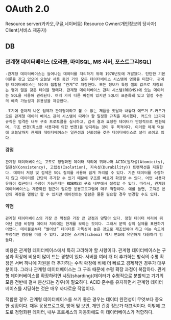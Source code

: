 # OAuth 2.0
Resource server(카카오,구글,네이버등)
Resource Owner(개인정보의 당사자)
Client(서비스 제공자)
## DB
### 관계형 데이터베이스 (오라클, 마이SQL, MS 서버, 포스트그리SQL)
    -관계형 데이터베이스는 늘어나는 데이터를 처리하기 위해 1970년도에 개발됐다. 탄탄한 기본     이론을 갖고 있으며 오늘날 사용 중인 거의 모든 데이터베이스 시스템에 영향을 미쳤다. 관계형 데이터베이스는 데이터 집합을 “관계”로 저장한다. 모든 정보가 특정 셀의 값으로 저장되는 행과 열을 갖춘 테이블 형태다. 관계형 데이터베이스 관리 시스템(RDBMS)에 있는 데이터는 SQL을 사용해 관리된다. 여러 가지 다른 버전이 있지만 SQL이 표준화돼 있고 일정 수준의 예측 가능성과 유용성을 제공한다.

    -초기에 쏟아져 나온 업체가 관계형이라고 볼 수 없는 제품을 잇달아 내놓자 에드거 F.커드가 모든 관계형 데이터 베이스 관리 시스템이 따라야 할 일정한 규칙을 제시했다. 커드의 12가지 규칙은 엄격한 내부 구조 프로토콜을 실시하고, 검색 결과 요청한 데이터가 안정적으로 반환되며, 구조 변경(최소한 사용자에 의한 변경)을 방지하는 것이 주 목적이다. 이러한 체계 덕분에 오늘날까지 관계형 데이터베이스는 일관성과 신뢰성을 갖춘 데이터베이스로 널리 쓰이고 있다.

#### 강점 
    관계형 데이터베이스는 고도로 정형화된 데이터 처리에 뛰어나며 ACID(원자성(Atomicity), 일관성(Consistency), 고립성(Isolation), 지속성(Durability)) 트랜잭션을 지원한다. 데이터 저장 및 검색은 SQL 질의를 사용해 쉽게 처리할 수 있다. 기존 데이터를 수정하지 않고 데이터를 간단히 추가할 수 있기 때문에 구조를 빠르게 확장할 수 있다. 어떤 사용자 유형이 접근이나 수정이 가능한지는 RDBMS의 구조 내부에서 설정할 수 있다. 따라서, 관계형 데이터베이스는 계층화된 접근이 필요한 응용프로그램에 매우 적합하다. 예를 들면, 고객은 본인의 계정을 열람만 할 수 있지만 에이전트는 열람은 물론 필요할 경우 변경할 수도 있다.

#### 약점
    관계형 데이터베이스의 가장 큰 약점은 가장 큰 강점과 맞닿아 있다. 정형 데이터 처리에 뛰어난 만큼 비정형 데이터 처리에는 한계를 보이는 것이다. 그래서 문맥 상의 실체를 표현하기 어렵다. 테이블로부터 “썰어낸” 데이터를 가독성이 높은 것으로 재조립해야 하고 이는 속도에 부정적인 영향을 미칠 수 있다. 고정된 스키마(schema) 역시 변화에 유연하게 대응하기 힘들다.

비용은 관계형 데이터베이스에서 특히 고려해야 할 사항이다. 관계형 데이터베이스는 구성과 확장에 비용이 많이 드는 경향이 있다. 서버를 여러 개 더 추가하는 방식의 수평 확장은 서버 하나에 자원을 더 추가하는 수직 확장에 비해 더 빠르고 경제적인 경우가 대부분이다. 그러나 관계형 데이터베이스는 그 구조 때문에 수평 확장 과정이 복잡하다. 관계형 데이터베이스를 확장하려면 샤딩(sharding)(데이터가 수평적으로 분할되고 기기의 모음 전반에 걸쳐 분산되는 경우)이 필요하다. ACID 준수를 유지하면서 관계형 데이터베이스를 샤딩하는 것은 매우 까다로운 작업이다.

적합한 경우. 관계형 데이터베이스를 쓰기 좋은 경우는 데이터 완전성이 무엇보다 중요한 상황이다. 재무 응용프로그램, 방어 및 보안, 개인 건강 정보가 대표적이다. 이밖에 고도로 정형화된 데이터, 내부 프로세스의 자동화에도 이 데이터베이스가 적합하다.

